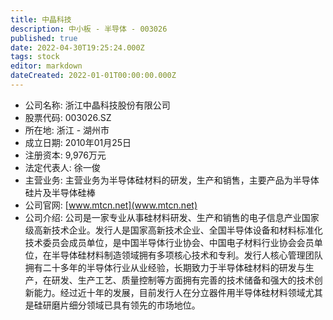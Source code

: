 ```yaml
---
title: 中晶科技
description: 中小板 - 半导体 - 003026
published: true
date: 2022-04-30T19:25:24.000Z
tags: stock
editor: markdown
dateCreated: 2022-01-01T00:00:00.000Z
---
```


- 公司名称: 浙江中晶科技股份有限公司
- 股票代码: 003026.SZ
- 所在地: 浙江 - 湖州市
- 成立日期: 2010年01月25日
- 注册资本: 9,976万元
- 法定代表人: 徐一俊
- 主营业务: 主营业务为半导体硅材料的研发，生产和销售，主要产品为半导体硅片及半导体硅棒
- 公司官网: [www.mtcn.net](www.mtcn.net)
- 公司介绍: 公司是一家专业从事硅材料研发、生产和销售的电子信息产业国家级高新技术企业。发行人是国家高新技术企业、全国半导体设备和材料标准化技术委员会成员单位，是中国半导体行业协会、中国电子材料行业协会会员单位，在半导体硅材料制造领域拥有多项核心技术和专利。发行人核心管理团队拥有二十多年的半导体行业从业经验，长期致力于半导体硅材料的研发与生产，在研发、生产工艺、质量控制等方面拥有完善的技术储备和强大的技术创新能力。经过近十年的发展，目前发行人在分立器件用半导体硅材料领域尤其是硅研磨片细分领域已具有领先的市场地位。


